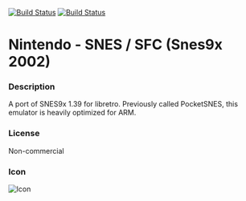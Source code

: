 [![Build Status](https://travis-ci.org/kodi-game/game.libretro.snes9x2002.svg?branch=master)](https://travis-ci.org/kodi-game/game.libretro.snes9x2002)
[![Build Status](https://ci.appveyor.com/api/projects/status/github/kodi-game/game.libretro.snes9x2002?svg=true)](https://ci.appveyor.com/project/kodi-game/game-libretro-snes9x2002)

# Nintendo - SNES / SFC (Snes9x 2002)

### Description
A port of SNES9x 1.39 for libretro. Previously called PocketSNES, this emulator is heavily optimized for ARM.

### License
Non-commercial

### Icon

![Icon](game.libretro.snes9x2002/resources/icon.png)


